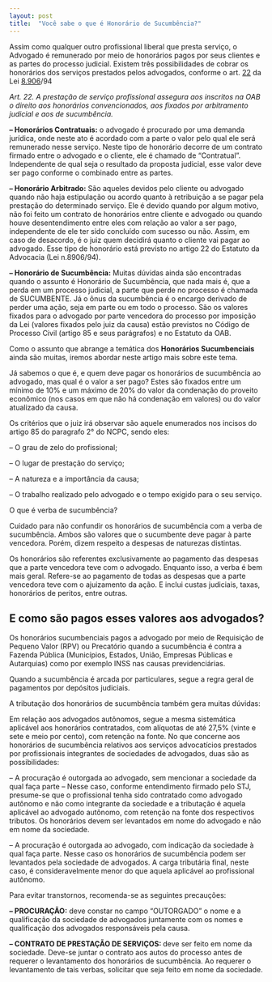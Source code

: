 ```yaml
---
layout: post
title:  "Você sabe o que é Honorário de Sucumbência?"
---
```

Assim como qualquer outro profissional liberal que presta serviço, o Advogado é remunerado por meio de honorários pagos por seus clientes e as partes do processo judicial. Existem três possibilidades de cobrar os honorários dos serviços prestados pelos advogados, conforme o art. <a href="https://www.jusbrasil.com.br/topicos/11708237/artigo-22-da-lei-n-8906-de-04-de-julho-de-1994">22</a> da Lei <a href="https://www.jusbrasil.com.br/topicos/11708237/artigo-22-da-lei-n-8906-de-04-de-julho-de-1994">8.906</a>/94

<i> Art. 22. A prestação de serviço profissional assegura aos inscritos na OAB o direito aos honorários convencionados, aos fixados por arbitramento judicial e aos de sucumbência. </i>

<b>– Honorários Contratuais:</b> o advogado é procurado por uma demanda jurídica, onde neste ato é acordado com a parte o valor pelo qual ele será remunerado nesse serviço. Neste tipo de honorário decorre de um contrato firmado entre o advogado e o cliente, ele é chamado de “Contratual”. Independente de qual seja o resultado da proposta judicial, esse valor deve ser pago conforme o combinado entre as partes.

<b>– Honorário Arbitrado:</b> São aqueles devidos pelo cliente ou advogado quando não haja estipulação ou acordo quanto à retribuição a se pagar pela prestação do determinado serviço. Ele é devido quando por algum motivo, não foi feito um contrato de honorários entre cliente e advogado ou quando houve desentendimento entre eles com relação ao valor a ser pago, independente de ele ter sido concluído com sucesso ou não. Assim, em caso de desacordo, é o juiz quem decidirá quanto o cliente vai pagar ao advogado. Esse tipo de honorário está previsto no artigo 22 do Estatuto da Advocacia (Lei n.8906/94).

<b>– Honorário de Sucumbência:</b> Muitas dúvidas ainda são encontradas quando o assunto é Honorário de Sucumbência, que nada mais é, que a perda em um processo judicial, a parte que perde no processo é chamada de SUCUMBENTE. Já o ônus da sucumbência é o encargo derivado de perder uma ação, seja em parte ou em todo o processo. São os valores fixados para o advogado por parte vencedora do processo por imposição da Lei (valores fixados pelo juiz da causa) estão previstos no Código de Processo Civil (artigo 85 e seus parágrafos) e no Estatuto da OAB.

Como o assunto que abrange a temática dos <b>Honorários Sucumbenciais</b> ainda são muitas, iremos abordar neste artigo mais sobre este tema.

Já sabemos o que é, e quem deve pagar os honorários de sucumbência ao advogado, mas qual é o valor a ser pago? Estes são fixados entre um mínimo de 10% e um máximo de 20% do valor da condenação do proveito econômico (nos casos em que não há condenação em valores) ou do valor atualizado da causa.

Os critérios que o juiz irá observar são aquele enumerados nos incisos do artigo 85 do paragrafo 2° do NCPC, sendo eles:

– O grau de zelo do profissional;

– O lugar de prestação do serviço;

– A natureza e a importância da causa;

– O trabalho realizado pelo advogado e o tempo exigido para o seu serviço.

O que é verba de sucumbência?

Cuidado para não confundir os honorários de sucumbência com a verba de sucumbência. Ambos são valores que o sucumbente deve pagar à parte vencedora. Porém, dizem respeito a despesas de naturezas distintas.

Os honorários são referentes exclusivamente ao pagamento das despesas que a parte vencedora teve com o advogado. Enquanto isso, a verba é bem mais geral. Refere-se ao pagamento de todas as despesas que a parte vencedora teve com o ajuizamento da ação. E inclui custas judiciais, taxas, honorários de peritos, entre outras.

## E como são pagos esses valores aos advogados?

Os honorários sucumbenciais pagos a advogado por meio de Requisição de Pequeno Valor (RPV) ou Precatório quando a sucumbência é contra a Fazenda Pública (Municípios, Estados, União, Empresas Públicas e Autarquias) como por exemplo INSS nas causas previdenciárias.

Quando a sucumbência é arcada por particulares, segue a regra geral de pagamentos por depósitos judiciais.

A tributação dos honorários de sucumbência também gera muitas dúvidas:

Em relação aos advogados autônomos, segue a mesma sistemática aplicável aos honorários contratados, com alíquotas de até 27,5% (vinte e sete e meio por cento), com retenção na fonte. No que concerne aos honorários de sucumbência relativos aos serviços advocatícios prestados por profissionais integrantes de sociedades de advogados, duas são as possibilidades:

– A procuração é outorgada ao advogado, sem mencionar a sociedade da qual faça parte – Nesse caso, conforme entendimento firmado pelo STJ, presume-se que o profissional tenha sido contratado como advogado autônomo e não como integrante da sociedade e a tributação é aquela aplicável ao advogado autônomo, com retenção na fonte dos respectivos tributos. Os honorários devem ser levantados em nome do advogado e não em nome da sociedade.

– A procuração é outorgada ao advogado, com indicação da sociedade à qual faça parte. Nesse caso os honorários de sucumbência podem ser levantados pela sociedade de advogados. A carga tributária final,
neste caso, é consideravelmente menor do que aquela aplicável ao profissional autônomo.

Para evitar transtornos, recomenda-se as seguintes precauções:

<b>– PROCURAÇÃO:</b> deve constar no campo “OUTORGADO” o nome e a qualificação da sociedade de advogados juntamente com os nomes e qualificação dos advogados responsáveis pela causa.

<b>– CONTRATO DE PRESTAÇÃO DE SERVIÇOS: </b> deve ser feito em nome da sociedade. Deve-se juntar o contrato aos autos do processo antes de requerer o levantamento dos honorários de sucumbência. Ao requerer o levantamento de tais verbas, solicitar que seja feito em nome da sociedade.
